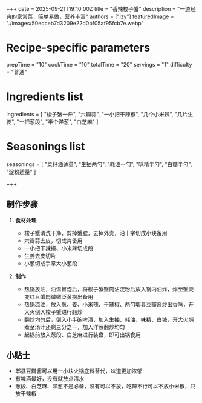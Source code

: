 +++
date = 2025-09-21T19:10:00Z
title = "香辣梭子蟹"
description = "一道经典的家常菜，简单易做，营养丰富"
authors = ["lzy"]
featuredImage = "./images/50edceb7d3209e22d0bf05af95fcb7e.webp"

# Recipe-specific parameters
prepTime = "10"
cookTime = "10"
totalTime = "20"
servings = "1"
difficulty = "普通"

# Ingredients list
ingredients = [
    "梭子蟹一斤",
    "六瓣蒜",
    "一小把干辣椒",
    "几个小米辣",
    "几片生姜",
    "一把葱段",
    "半个洋葱",
    "白芝麻"
]

# Seasonings list
seasonings = [
  "菜籽油适量",
  "生抽两勺",
  "耗油一勺",
  "味精半勺",
  "白糖半勺",
  "淀粉适量"
]

+++

## 制作步骤

1. **食材处理**
    - 梭子蟹清洗干净，剪掉蟹腮，去掉外壳，沿十字切成小块备用
    - 六瓣蒜去皮，切成片备用
    - 一小把干辣椒、小米辣切成段
    - 生姜去皮切片
    - 小葱切成手掌大小葱段

2. **制作**
    - 热锅放油，油温冒泡后，将梭子蟹蟹肉沾淀粉后放入锅内油炸，炸至蟹壳变红且蟹肉微微泛黄捞出备用
    - 热锅凉油，放入葱、姜、小米辣、干辣椒、两勺郫县豆瓣酱炒出香味，开大火倒入梭子蟹进行翻炒
    - 翻炒均匀后，倒入小半碗啤酒，加入生抽、耗油、味精、白糖，开大火焖煮至汤汁还剩三分之一，加入洋葱翻炒均匀
    - 起锅前放入葱段、白芝麻进行装盘，即可出锅食用

## 小贴士

- 郫县豆瓣酱可以用一小块火锅底料替代，味道更加浓郁
- 有啤酒最好，没有就放点清水
- 葱段、白芝麻、洋葱不是必备，没有可以不放，吃辣不行可以不放小米椒，只放干辣椒